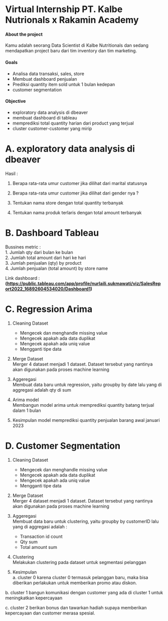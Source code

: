 # Virtual Internship PT. Kalbe Nutrionals x Rakamin Academy

#### About the project
 Kamu adalah seorang Data Scientist di Kalbe Nutritionals 
dan sedang mendapatkan project baru dari tim inventory 
dan tim marketing.

#### Goals
- Analisa data transaksi, sales, store <br>
- Membuat dashboard penjualan <br>
- Prediksi quantity item sold untuk 1 bulan kedepan
- customer segmentation
#### Objective
- exploratory data analysis di dbeaver <br>
-  membuat dashboard di tableau <br>
- memprediksi total quantity harian dari product yang terjual
- cluster customer-customer yang mirip

# A. exploratory data analysis di dbeaver

Hasil : 

1. Berapa rata-rata umur customer jika  dilihat dari marital statusnya <br>

2. Berapa rata-rata umur customer jika  dilihat dari gender nya ? <br>

3. Tentukan nama store dengan total quantity terbanyak <br>

4. Tentukan nama produk terlaris dengan total amount terbanyak <br>


# B. Dashboard Tableau 

Bussines metric : <br>
    1. Jumlah qty dari bulan ke bulan <br>
    2. Jumlah total amount dari hari ke hari <br>
    3. Jumlah penjualan (qty) by product <br>
    4.  Jumlah penjualan (total amount) by store name <br>
    

   
Link dashboard : __(https://public.tableau.com/app/profile/nurlaili.sukmawati/viz/SalesReport2022_16892604534020/Dashboard1)__
 

# C. Regression Arima
1. Cleaning Dataset
    - Mengecek dan menghandle missing value
    - Mengecek apakah ada data duplikat
    - Mengecek apakah ada uniq value
    - Mengganti tipe data
    
2. Merge Dataset <br>
    Merger 4 dataset menjadi 1 dataset. Dataset tersebut yang nantinya akan digunakan pada proses machine learning
3. Aggeregasi <br>
Membuat data baru untuk regression, yaitu groupby by 
date lalu yang di aggregasi adalah qty di sum
     
4. Arima model <br>
Membangun model arima untuk memprediksi quantity batang terjual dalam 1 bulan 

5. Kesimpulan 
    model memprediksi quantity penjualan barang awal januari 2023
# D. Customer Segmentation 

1. Cleaning Dataset
    - Mengecek dan menghandle missing value
    - Mengecek apakah ada data duplikat
    - Mengecek apakah ada uniq value
    - Mengganti tipe data
    
2. Merge Dataset <br>
    Merger 4 dataset menjadi 1 dataset. Dataset tersebut yang nantinya akan digunakan pada proses machine learning
3. Aggeregasi <br>
Membuat data baru untuk clustering, yaitu groupby by customerID lalu yang di aggregasi adalah :
     - Transaction id count
     - Qty sum
     - Total amount sum
     
4. Clustering <br>
Melakukan clustering pada dataset untuk segmentasi pelanggan
     
5. Kesimpulan <br>
a. cluster 0
    karena cluster 0 termasuk pelanggan baru, maka bisa diberikan perlakukan untuk memberikan promo atau diskon.

b. cluster 1
    bangun komunikasi dengan customer yang ada di cluster 1 untuk meningkatkan kepercayaan
    
c. cluster 2
        berikan bonus dan tawarkan hadiah supaya memberikan kepercayaan dan customer merasa spesial.





